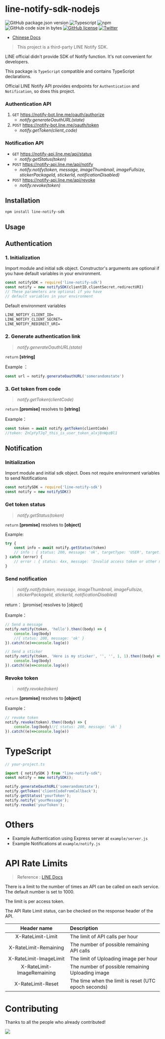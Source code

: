 # line-notify-sdk-nodejs
![GitHub package.json version](https://img.shields.io/github/package-json/v/yiyu0x/line-notify-sdk-nodejs?style=for-the-badge) ![Typescript](https://img.shields.io/badge/TypeScript-007ACC?style=for-the-badge&logo=typescript&logoColor=white)
![npm](https://img.shields.io/npm/dw/line-notify-sdk?style=for-the-badge) ![GitHub code size in bytes](https://img.shields.io/github/languages/code-size/yiyu0x/line-notify-sdk-nodejs?style=for-the-badge) [![GitHub license](https://img.shields.io/github/license/yiyu0x/line-notify-sdk-nodejs?style=for-the-badge)](https://github.com/yiyu0x/line-notify-sdk-nodejs/blob/master/LICENSE) [![Twitter](https://img.shields.io/twitter/url?style=social&url=https%3A%2F%2Fgithub.com%2Fyiyu0x%2Fline-notify-sdk-nodejs)](https://twitter.com/intent/tweet?text=Wow:&url=https%3A%2F%2Fgithub.com%2Fyiyu0x%2Fline-notify-sdk-nodejs)

- [Chinese Docs](docs/cn.md)

> This project is a third-party LINE Notify SDK.

LINE official didn't provide SDK of Notify function. It's not convenient for developers. 

This package is `TypeScript` compatible and contains TypeScript declarations.

Official LINE Notify API provides endpoints for `Authentication` and `Notification`, so does this project.

### Authentication API

1. `GET`  https://notify-bot.line.me/oauth/authorize 
    - *notify.generateOauthURL(state)*
2. `POST` https://notify-bot.line.me/oauth/token
    - *notify.getToken(client_code)*
    
### Notification API
- `GET`  https://notify-api.line.me/api/status
    - *notify.getStatus(token)*
- `POST` https://notify-api.line.me/api/notify
    - *notify.notify(token, message, imageThumbnail, imageFullsize, stickerPackageId, stickerId, notificationDisabled)*
- `POST` https://notify-api.line.me/api/revoke
    - *notify.revoke(token)*

## Installation

`npm install line-notify-sdk`

## Usage

## Authentication

### 1. Initialization

Import module and initial sdk object. Constructor's arguments are optional if you have default variables in your environment.

```javascript
const notifySDK = require('line-notify-sdk')
const notify = new notifySDK(clientID,clientSecret,redirectURI)
// These parameters are optional if you have 
// default variables in your environment
```
Default environment variables
```md
LINE_NOTIFY_CLIENT_ID=
LINE_NOTIFY_CLIENT_SECRET=
LINE_NOTIFY_REDIRECT_URI=
```

### 2. Generate authentication link

> *notify.generateOauthURL(state)*

`return` **[string]**

Example ：
```javascript
const url = notify.generateOauthURL('somerandomstate')
```

### 3. Get token from code
> *notify.getToken(clientCode)*

`return` **[promise]** resolves to **[string]**

Example：
```javascript
const token = await notify.getToken(clientCode)
//token: ZnCpYyTJq7_this_is_user_token_alxj8nWpzBl1
```


## Notification

### Initialization

Import module and initial sdk object. Does not require environment variables to send Notifications

```javascript
const notifySDK = require('line-notify-sdk')
const notify = new notifySDK()
```

### Get token status
> *notify.getStatus(token)*

`return` **[promise]** resolves to **[object]**

Example:
```javascript
try {
    const info = await notify.getStatus(token)
    // info : { status: 200, message: 'ok', targetType: 'USER', target: 'yiyu0x' }
} catch (error) {
    // error : { status: 4xx, message: 'Invalid access token or other message from LINE'}
}
```
### Send notification

> *notify.notify(token, message, imageThumbnail, imageFullsize, stickerPackageId, stickerId, notificationDisabled)*

return： [promise] resolves to [object]

Example：
```javascript
// Send a message
notify.notify(token, 'hello').then((body) => {
    console.log(body)
    //{ status: 200, message: 'ok' }
}).catch((e)=>console.log(e))

// Send a sticker
notify.notify(token, 'Here is my sticker', '', '', 1, 1).then((body) => {
    console.log(body)
}).catch((e)=>console.log(e))
```

### Revoke token

> *notify.revoke(token)*

`return` **[promise]** resolves to **[object]**

Example：
```javascript
// revoke token
notify.revoke(token).then((body) => {
	console.log(body)//{ status: 200, message: 'ok' }
}).catch((e)=>console.log(e))
```

# TypeScript
```typescript
// your-project.ts

import { notifySDK } from "line-notify-sdk";
const notify = new notifySDK();

notify.generateOauthURL('somerandomstate');
notify.getToken('clientCodeFromCallback');
notify.getStatus('yourToken');
notify.notify('yourMessage');
notify.revoke('yourToken');
```

# Others

- Example Authentication using Express server at `example/server.js`
- Example Notifications at `example/notify.js`

# API Rate Limits

> Reference : [LINE Docs](https://notify-bot.line.me/doc/en/)

There is a limit to the number of times an API can be called on each service.
The default number is set to 1000.

The limit is per access token.

The API Rate Limit status, can be checked on the response header of the API.

| Header name | Description      
|:----------:|:-------------
| X-RateLimit-Limit | The limit of API calls per hour
| X-RateLimit-Remaining | The number of possible remaining API calls
| X-RateLimit-ImageLimit | The limit of Uploading image per hour
| X-RateLimit-ImageRemaining | The number of possible remaining Uploading image
| X-RateLimit-Reset | The time when the limit is reset (UTC epoch seconds)

# Contributing

Thanks to all the people who already contributed!

<a href="https://github.com/yiyu0x/line-notify-sdk-nodejs/graphs/contributors">
  <img src="https://contributors-img.web.app/image?repo=yiyu0x/line-notify-sdk-nodejs" />
</a>
